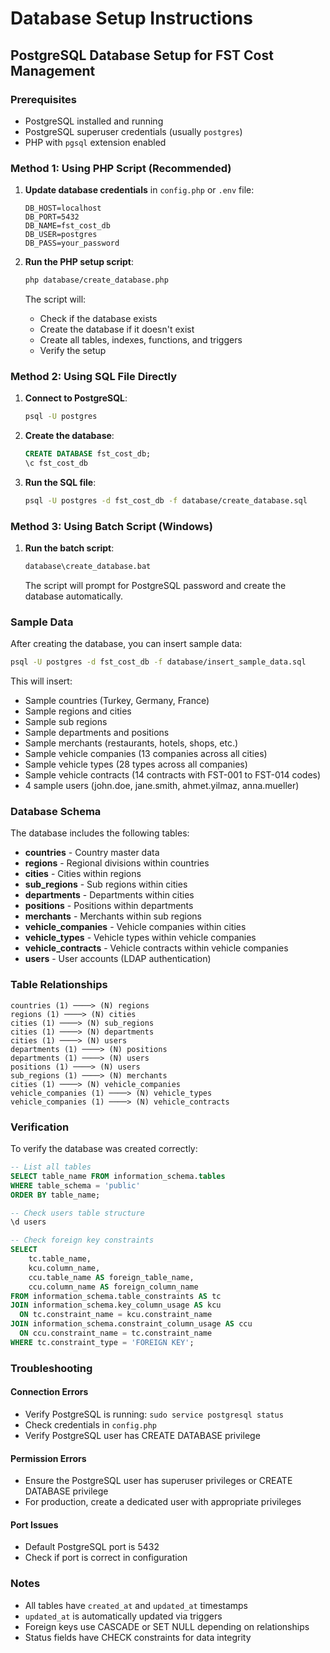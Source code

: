 # Database Setup Instructions

## PostgreSQL Database Setup for FST Cost Management

### Prerequisites
- PostgreSQL installed and running
- PostgreSQL superuser credentials (usually `postgres`)
- PHP with `pgsql` extension enabled

### Method 1: Using PHP Script (Recommended)

1. **Update database credentials** in `config.php` or `.env` file:
   ```
   DB_HOST=localhost
   DB_PORT=5432
   DB_NAME=fst_cost_db
   DB_USER=postgres
   DB_PASS=your_password
   ```

2. **Run the PHP setup script**:
   ```bash
   php database/create_database.php
   ```

   The script will:
   - Check if the database exists
   - Create the database if it doesn't exist
   - Create all tables, indexes, functions, and triggers
   - Verify the setup

### Method 2: Using SQL File Directly

1. **Connect to PostgreSQL**:
   ```bash
   psql -U postgres
   ```

2. **Create the database**:
   ```sql
   CREATE DATABASE fst_cost_db;
   \c fst_cost_db
   ```

3. **Run the SQL file**:
   ```bash
   psql -U postgres -d fst_cost_db -f database/create_database.sql
   ```

### Method 3: Using Batch Script (Windows)

1. **Run the batch script**:
   ```bash
   database\create_database.bat
   ```

   The script will prompt for PostgreSQL password and create the database automatically.

### Sample Data

After creating the database, you can insert sample data:

```bash
psql -U postgres -d fst_cost_db -f database/insert_sample_data.sql
```

This will insert:
- Sample countries (Turkey, Germany, France)
- Sample regions and cities
- Sample sub regions
- Sample departments and positions
- Sample merchants (restaurants, hotels, shops, etc.)
- Sample vehicle companies (13 companies across all cities)
- Sample vehicle types (28 types across all companies)
- Sample vehicle contracts (14 contracts with FST-001 to FST-014 codes)
- 4 sample users (john.doe, jane.smith, ahmet.yilmaz, anna.mueller)

### Database Schema

The database includes the following tables:

- **countries** - Country master data
- **regions** - Regional divisions within countries
- **cities** - Cities within regions
- **sub_regions** - Sub regions within cities
- **departments** - Departments within cities
- **positions** - Positions within departments
- **merchants** - Merchants within sub regions
- **vehicle_companies** - Vehicle companies within cities
- **vehicle_types** - Vehicle types within vehicle companies
- **vehicle_contracts** - Vehicle contracts within vehicle companies
- **users** - User accounts (LDAP authentication)

### Table Relationships

```
countries (1) ────> (N) regions
regions (1) ────> (N) cities
cities (1) ────> (N) sub_regions
cities (1) ────> (N) departments
cities (1) ────> (N) users
departments (1) ────> (N) positions
departments (1) ────> (N) users
positions (1) ────> (N) users
sub_regions (1) ────> (N) merchants
cities (1) ────> (N) vehicle_companies
vehicle_companies (1) ────> (N) vehicle_types
vehicle_companies (1) ────> (N) vehicle_contracts
```

### Verification

To verify the database was created correctly:

```sql
-- List all tables
SELECT table_name FROM information_schema.tables 
WHERE table_schema = 'public' 
ORDER BY table_name;

-- Check users table structure
\d users

-- Check foreign key constraints
SELECT 
    tc.table_name, 
    kcu.column_name, 
    ccu.table_name AS foreign_table_name,
    ccu.column_name AS foreign_column_name 
FROM information_schema.table_constraints AS tc 
JOIN information_schema.key_column_usage AS kcu
  ON tc.constraint_name = kcu.constraint_name
JOIN information_schema.constraint_column_usage AS ccu
  ON ccu.constraint_name = tc.constraint_name
WHERE tc.constraint_type = 'FOREIGN KEY';
```

### Troubleshooting

#### Connection Errors
- Verify PostgreSQL is running: `sudo service postgresql status`
- Check credentials in `config.php`
- Verify PostgreSQL user has CREATE DATABASE privilege

#### Permission Errors
- Ensure the PostgreSQL user has superuser privileges or CREATE DATABASE privilege
- For production, create a dedicated user with appropriate privileges

#### Port Issues
- Default PostgreSQL port is 5432
- Check if port is correct in configuration

### Notes

- All tables have `created_at` and `updated_at` timestamps
- `updated_at` is automatically updated via triggers
- Foreign keys use CASCADE or SET NULL depending on relationships
- Status fields have CHECK constraints for data integrity

